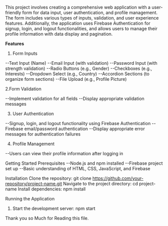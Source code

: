 This project involves creating a comprehensive web application with a user-friendly form for data input, user authentication, and profile management. The form includes various types of inputs, validation, and user experience features. Additionally, the application uses Firebase Authentication for signup, login, and logout functionalities, and allows users to manage their profile information with data display and pagination.

**Features**
1. Form Inputs

--Text Input (Name)
--Email Input (with validation)
--Password Input (with strength validation)
--Radio Buttons (e.g., Gender)
--Checkboxes (e.g., Interests)
--Dropdown Select (e.g., Country)
--Accordion Sections (to organize form sections)
--File Upload (e.g., Profile Picture)

2.Form Validation

--Implement validation for all fields
--Display appropriate validation messages

3. User Authentication

--Signup, login, and logout functionality using Firebase Authentication
--Firebase email/password authentication
--Display appropriate error messages for authentication failures

4. Profile Management

--Users can view their profile information after logging in

Getting Started
Prerequisites
   --Node.js and npm installed
   --Firebase project set up
  --Basic understanding of HTML, CSS, JavaScript, and Firebase

  Installation
Clone the repository: git clone https://github.com/your-repository/project-name.git
Navigate to the project directory: cd project-name
Install dependencies: npm install

Running the Application
1. Start the development server: npm start


Thank you so Much for Reading this file.
